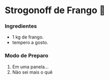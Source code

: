 # Strogonoff de Frango :chicken:

### Ingredientes

- 1 kg de frango.
- tempero a gosto.

### Modo de Preparo

1. Em uma panela... 
2. Não sei mais o quê